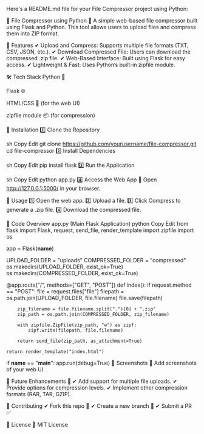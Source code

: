 Here's a README.md file for your File Compressor project using Python:

📌 File Compressor using Python
🚀 A simple web-based file compressor built using Flask and Python. This tool allows users to upload files and compress them into ZIP format.

📁 Features
✔ Upload and Compress: Supports multiple file formats (TXT, CSV, JSON, etc.).
✔ Download Compressed File: Users can download the compressed .zip file.
✔ Web-Based Interface: Built using Flask for easy access.
✔ Lightweight & Fast: Uses Python’s built-in zipfile module.

🛠 Tech Stack
Python 🐍

Flask 🌐

HTML/CSS 🎨 (for the web UI)

zipfile module 📦 (for compression)

📌 Installation
1️⃣ Clone the Repository

sh
Copy
Edit
git clone https://github.com/yourusername/file-compressor.git
cd file-compressor
2️⃣ Install Dependencies

sh
Copy
Edit
pip install flask
3️⃣ Run the Application

sh
Copy
Edit
python app.py
4️⃣ Access the Web App
🔗 Open http://127.0.0.1:5000/ in your browser.

📌 Usage
1️⃣ Open the web app.
2️⃣ Upload a file.
3️⃣ Click Compress to generate a .zip file.
4️⃣ Download the compressed file.

📌 Code Overview
app.py (Main Flask Application)
python
Copy
Edit
from flask import Flask, request, send_file, render_template
import zipfile
import os

app = Flask(__name__)

UPLOAD_FOLDER = "uploads"
COMPRESSED_FOLDER = "compressed"
os.makedirs(UPLOAD_FOLDER, exist_ok=True)
os.makedirs(COMPRESSED_FOLDER, exist_ok=True)

@app.route("/", methods=["GET", "POST"])
def index():
    if request.method == "POST":
        file = request.files["file"]
        filepath = os.path.join(UPLOAD_FOLDER, file.filename)
        file.save(filepath)
        
        zip_filename = file.filename.split(".")[0] + ".zip"
        zip_path = os.path.join(COMPRESSED_FOLDER, zip_filename)
        
        with zipfile.ZipFile(zip_path, "w") as zipf:
            zipf.write(filepath, file.filename)
        
        return send_file(zip_path, as_attachment=True)
    
    return render_template("index.html")

if __name__ == "__main__":
    app.run(debug=True)
📌 Screenshots
📌 Add screenshots of your web UI.

📌 Future Enhancements 🚀
✔ Add support for multiple file uploads.
✔ Provide options for compression levels.
✔ Implement other compression formats (RAR, TAR, GZIP).

📌 Contributing
✔ Fork this repo 🍴
✔ Create a new branch 🚀
✔ Submit a PR ✅

📌 License
📜 MIT License
